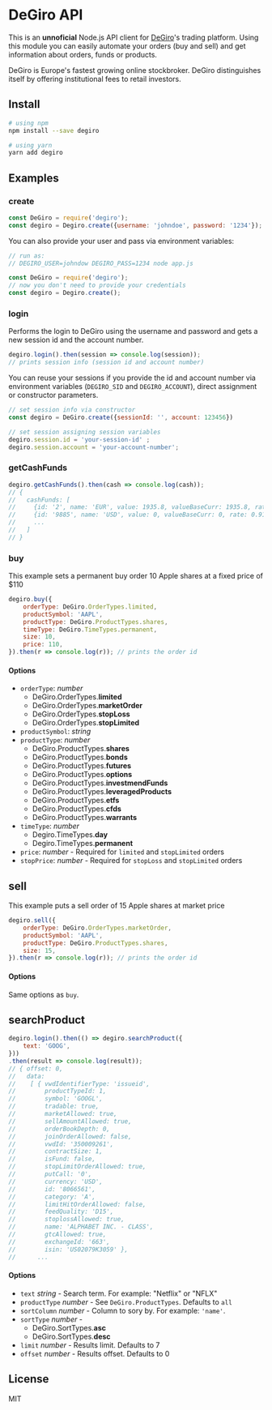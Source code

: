 # DeGiro API

This is an **unnoficial** Node.js API client for [DeGiro](https://www.degiro.co.uk)'s trading platform. Using this module you can easily automate your orders (buy and sell) and get information about orders, funds or products.

DeGiro is Europe's fastest growing online stockbroker. DeGiro distinguishes itself by offering institutional fees to retail investors. 

## Install

```bash
# using npm
npm install --save degiro

# using yarn
yarn add degiro
```

## Examples

### create

```javascript
const DeGiro = require('degiro');
const degiro = Degiro.create({username: 'johndoe', password: '1234'});
```

You can also provide your user and pass via environment variables:

```javascript
// run as:
// DEGIRO_USER=johndow DEGIRO_PASS=1234 node app.js 

const DeGiro = require('degiro');
// now you don't need to provide your credentials
const degiro = Degiro.create(); 
```

### login

Performs the login to DeGiro using the username and password and 
gets a new session id and the account number.

```javascript
degiro.login().then(session => console.log(session)); 
// prints session info (session id and account number)
```

You can reuse your sessions if you provide the id and account number
via environment variables (`DEGIRO_SID` and `DEGIRO_ACCOUNT`), direct assignment 
or constructor parameters.

```javascript
// set session info via constructor
const degiro = DeGiro.create({sessionId: '', account: 123456})

// set session assigning session variables 
degiro.session.id = 'your-session-id' ;
degiro.session.account = 'your-account-number';
```

### getCashFunds

```javascript
degiro.getCashFunds().then(cash => console.log(cash));
// {
//   cashFunds: [ 
//     {id: '2', name: 'EUR', value: 1935.8, valueBaseCurr: 1935.8, rate: 1},
//     {id: '9885', name: 'USD', value: 0, valueBaseCurr: 0, rate: 0.9102},
//     ...
//   ]
// }
```

### buy

This example sets a permanent buy order 10 Apple shares at a fixed price of $110

```javascript
degiro.buy({
    orderType: DeGiro.OrderTypes.limited,
    productSymbol: 'AAPL',
    productType: DeGiro.ProductTypes.shares,
    timeType: DeGiro.TimeTypes.permanent,
    size: 10,
    price: 110,
}).then(r => console.log(r)); // prints the order id
```

#### Options

- `orderType`: _number_
    - DeGiro.OrderTypes.**limited**
    - DeGiro.OrderTypes.**marketOrder**
    - DeGiro.OrderTypes.**stopLoss**
    - DeGiro.OrderTypes.**stopLimited**
- `productSymbol`: _string_
- `productType`: _number_ 
    - DeGiro.ProductTypes.**shares**
    - DeGiro.ProductTypes.**bonds**
    - DeGiro.ProductTypes.**futures**
    - DeGiro.ProductTypes.**options**
    - DeGiro.ProductTypes.**investmendFunds**
    - DeGiro.ProductTypes.**leveragedProducts**
    - DeGiro.ProductTypes.**etfs**
    - DeGiro.ProductTypes.**cfds**
    - DeGiro.ProductTypes.**warrants**
- `timeType`: _number_ 
    - Degiro.TimeTypes.**day**
    - Degiro.TimeTypes.**permanent**
- `price`: _number_  - Required for `limited` and `stopLimited` orders
- `stopPrice`: _number_ - Required for `stopLoss` and `stopLimited` orders    

## sell

This example puts a sell order of 15 Apple shares at market price

```javascript
degiro.sell({
    orderType: DeGiro.OrderTypes.marketOrder,
    productSymbol: 'AAPL',
    productType: DeGiro.ProductTypes.shares,
    size: 15,
}).then(r => console.log(r)); // prints the order id
```

#### Options

Same options as `buy`.

## searchProduct

```javascript
degiro.login().then(() => degiro.searchProduct({
    text: 'GOOG',
}))
.then(result => console.log(result));
// { offset: 0,
//   data: 
//    [ { vwdIdentifierType: 'issueid',
//        productTypeId: 1,
//        symbol: 'GOOGL',
//        tradable: true,
//        marketAllowed: true,
//        sellAmountAllowed: true,
//        orderBookDepth: 0,
//        joinOrderAllowed: false,
//        vwdId: '350009261',
//        contractSize: 1,
//        isFund: false,
//        stopLimitOrderAllowed: true,
//        putCall: '0',
//        currency: 'USD',
//        id: '8066561',
//        category: 'A',
//        limitHitOrderAllowed: false,
//        feedQuality: 'D15',
//        stoplossAllowed: true,
//        name: 'ALPHABET INC. - CLASS',
//        gtcAllowed: true,
//        exchangeId: '663',
//        isin: 'US02079K3059' },
//      ...
```     

#### Options

- `text` _string_ - Search term. For example: "Netflix" or "NFLX"
- `productType` _number_ - See `DeGiro.ProductTypes`. Defaults to `all`
- `sortColumn` _number_ - Column to sory by. For example: `'name'`.
- `sortType` _number_ -
    - DeGiro.SortTypes.**asc**
    - DeGiro.SortTypes.**desc**
- `limit` _number_ - Results limit. Defaults to 7
- `offset` _number_ - Results offset. Defaults to 0 

## License

MIT
